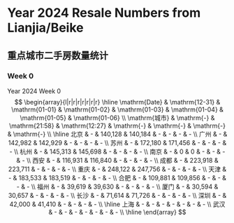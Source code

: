 # Year 2024 Resale Numbers from Lianjia/Beike

## 重点城市二手房数量统计



### Week 0

$\text{Year 2024 Week 0}$
$$
\begin{array}{l|r|r|r|r|r|r|r}
\hline
\mathrm{Date} & \mathrm{12-31} & \mathrm{01-01} & \mathrm{01-02} & \mathrm{01-03} & \mathrm{01-04} & \mathrm{01-05} & \mathrm{01-06} \\
\mathrm{城市} & \mathrm{-} & \mathrm{21:58} & \mathrm{12:27} & \mathrm{-} & \mathrm{-} & \mathrm{-} & \mathrm{-} \\
\hline
北京 & - & 140,128 & 140,184 & - & - & - & - \\
广州 & - & 142,982 & 142,929 & - & - & - & - \\
苏州 & - & 172,180 & 171,456 & - & - & - & - \\
杭州 & - & 145,313 & 145,698 & - & - & - & - \\
南京 & - & 0 & 0 & - & - & - & - \\
西安 & - & 116,931 & 116,840 & - & - & - & - \\
成都 & - & 223,918 & 223,711 & - & - & - & - \\
重庆 & - & 248,122 & 247,756 & - & - & - & - \\
天津 & - & 183,533 & 183,519 & - & - & - & - \\
合肥 & - & 109,881 & 109,856 & - & - & - & - \\
福州 & - & 39,619 & 39,630 & - & - & - & - \\
厦门 & - & 30,594 & 30,657 & - & - & - & - \\
长沙 & - & 71,614 & 71,726 & - & - & - & - \\
深圳 & - & 42,000 & 41,410 & - & - & - & - \\
\hline
上海 & - & - & - & - & - & - & - \\
武汉 & - & - & - & - & - & - & - \\
\hline
\end{array}
$$

